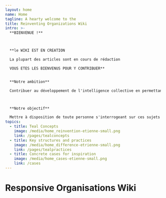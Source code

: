 ```yaml
---
layout: home
name: Home
tagline: A hearty welcome to the
title: Reinventing Organizations Wiki
intro: >-
  **BIENVENUE !**



  **le WIKI EST EN CREATION

  La plupart des articles sont en cours de rédaction

  VOUS ETES LES BIENVENUS POUR Y CONTRIBUER**


  **Notre ambition**

  Contribuer au développement de l'intelligence collective en permettant à tous ceux qui s'y intéressent de s'informer et de comprendre comment des groupes humains (entreprises, organisations à but non lucratif, administration, écoles...)  peuvent fonctionner de façon innovante, en combinant efficacité de l'organisation et motivation de ses membres. 



  **Notre objectif**

  Mettre à disposition de toute personne s'interrogeant sur ces sujets et sur les nouvelles formes d'organisation émergentes ("Teal orgs", "Entreprises libérées"..) une information neutre, factuelle, actualisée et classée par thèmes.
topics:
  - title: Teal Concepts
    image: /media/home_reinvention-etienne-small.png
    link: /pages/tealconcepts
  - title: Key structures and practices
    image: /media/home_difference-etrienne-small.png
    link: /pages/tealpractices
  - title: Concrete cases for inspiration
    image: /media/home_cases-etienne-small.png
    link: /cases
---
```


# Responsive Organisations Wiki
